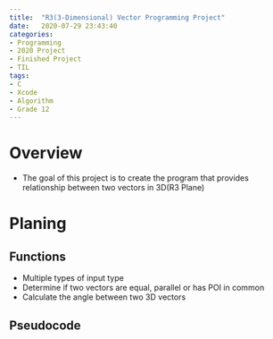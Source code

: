```yaml
---
title:  "R3(3-Dimensional) Vector Programming Project"
date:   2020-07-29 23:43:40
categories:
- Programming
- 2020 Project
- Finished Project
- TIL
tags:
- C
- Xcode
- Algorithm
- Grade 12
---
```

# Overview
* The goal of this project is to create the program that provides relationship between two vectors in 3D(R3 Plane)

# Planing
## Functions
* Multiple types of input type
* Determine if two vectors are equal, parallel or has POI in common
* Calculate the angle between two 3D vectors

## Pseudocode

